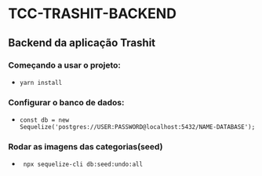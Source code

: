 # TCC-TRASHIT-BACKEND
## Backend da aplicação Trashit

### Começando a usar o projeto:

- ` yarn install `

### Configurar o banco de dados: 

- `const db = new Sequelize('postgres://USER:PASSWORD@localhost:5432/NAME-DATABASE');
`
### Rodar as imagens das categorias(seed)
- ` npx sequelize-cli db:seed:undo:all`
